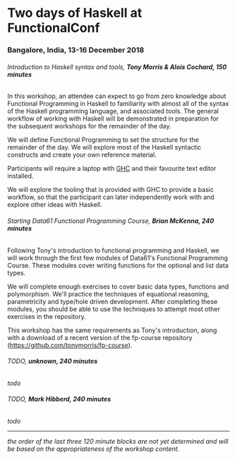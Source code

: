 # Two days of Haskell at FunctionalConf

### Bangalore, India, 13-16 December 2018

###### Introduction to Haskell syntax and tools, **Tony Morris & Alois Cochard, 150 minutes**

In this workshop, an attendee can expect to go from zero knowledge about Functional Programming in Haskell to familiarity with almost all of the syntax of the Haskell programming language, and associated tools. The general workflow of working with Haskell will be demonstrated in preparation for the subsequent workshops for the remainder of the day.

We will define Functional Programming to set the structure for the remainder of the day. We will explore most of the Haskell syntactic constructs and create your own reference material.

Participants will require a laptop with [GHC](http://haskell.org/ghc) and their favourite text editor installed.

We will explore the tooling that is provided with GHC to provide a basic workflow, so that the participant can later independently work with and explore other ideas with Haskell.

###### Starting Data61 Functional Programming Course, **Brian McKenna, 240 minutes**

Following Tony's introduction to functional programming and Haskell, we will work through the first few modules of Data61's Functional Programming Course. These modules cover writing functions for the optional and list data types.

We will complete enough exercises to cover basic data types, functions and polymorphism. We'll practice the techniques of equational reasoning, parametricity and type/hole driven development. After completing these modules, you should be able to use the techniques to attempt most other exercises in the repository.

This workshop has the same requirements as Tony's introduction, along with a download of a recent version of the fp-course repository (https://github.com/tonymorris/fp-course).

###### *TODO*, **unknown, 240 minutes**

*todo*

###### *TODO*, **Mark Hibberd, 240 minutes**

*todo*

----

*the order of the last three 120 minute blocks are not yet determined and will be based on the appropriateness of the workshop content.*
